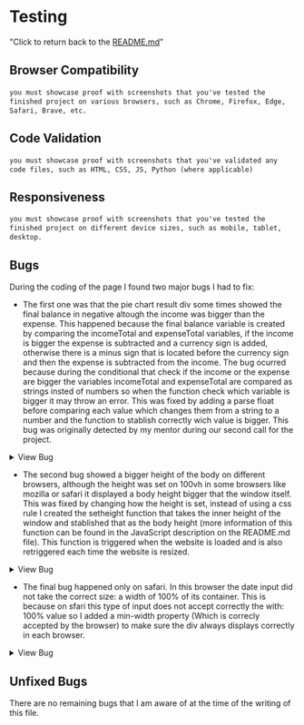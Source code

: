# Testing
"Click to return back to the [README.md](README.md)"
## Browser Compatibility
    you must showcase proof with screenshots that you've tested the finished project on various browsers, such as Chrome, Firefox, Edge, Safari, Brave, etc.
## Code Validation
    you must showcase proof with screenshots that you've validated any code files, such as HTML, CSS, JS, Python (where applicable)
## Responsiveness
    you must showcase proof with screenshots that you've tested the finished project on different device sizes, such as mobile, tablet, desktop.
## Bugs
During the coding of the page I found two major bugs I had to fix:
* The first one was that the pie chart result div some times showed the final balance in negative altough the income was bigger than the expense. This happened because the final balance variable is created by comparing the incomeTotal and expenseTotal variables, if the income is bigger the expense is subtracted and a currency sign is added, otherwise there is a minus sign that is located before the currency sign and then the expense is subtracted from the income. The bug ocurred because during the conditional that check if the income or the expense are bigger the variables incomeTotal and expenseTotal are compared as strings insted of numbers so when the function check which variable is bigger it may throw an error. This was fixed by adding a parse float before comparing each value which changes them from a string to a number and the function to stablish correctly wich value is bigger.
This bug was originally detected by my mentor during our second call for the project.
<details>
<summary>View Bug</summary>

![Bug 1](documentation/testing/bug1_screenshot.png)
</details>

* The second bug showed a bigger height of the body on different browsers, although the height was set on 100vh in some browsers like mozilla or safari it displayed a body height bigger that the window itself. This was fixed by changing how the height is set, instead of using a css rule I created the setheight function that takes the inner height of the window and stablished that as the body height (more information of this function can be found in the JavaScript description on the README.md file). This function is triggered when the website is loaded and is also retriggered each time the website is resized.
<details>
<summary>View Bug</summary>

![Bug 2](documentation/testing/bug2_screenshot.png)
</details>

* The final bug happened only on safari. In this browser the date input did not take the correct size: a width of 100% of its container. This is because on sfari this type of input does not accept correctly the with: 100% value so I added a min-width property (Which is correcly accepted by the browser) to make sure the div always displays correctly in each browser.
<details>
<summary>View Bug</summary>

![Bug 3](documentation/testing/bug3_screenshot.jpeg)
</details>

## Unfixed Bugs
There are no remaining bugs that I am aware of at the time of the writing of this file.